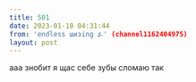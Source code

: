 ```yaml
---
title: 501
date: 2023-01-10 04:31:44
from: 'endless шизing ⍼' (channel1162404975)
layout: post
---
```


ааа знобит я щас себе зубы сломаю так
